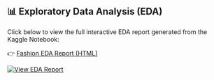 
## 📊 Exploratory Data Analysis (EDA)
Click below to view the full interactive EDA report generated from the Kaggle Notebook:

👉 [Fashion EDA Report (HTML)](https://storage.googleapis.com/kaggle-script-versions/251441191/output/fashion_eda_report.html?...your_query_here...)

<a href="https://storage.googleapis.com/kaggle-script-versions/251441191/output/fashion_eda_report.html?...your_query_here..." target="_blank">
  <img src="https://img.shields.io/badge/View%20EDA%20Report-HTML-blue?style=for-the-badge" alt="View EDA Report">
</a>
